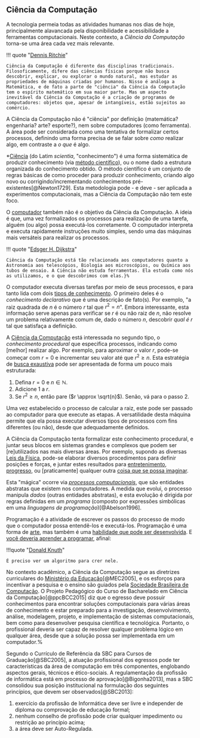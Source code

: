 ## Ciência da Computação

A tecnologia permeia todas as atividades humanas nos dias de hoje, principalmente alavancada pela disponibilidade e acessibilidade a ferramentas computacionais. Neste contexto, a *Ciência da Computação* torna-se uma área cada vez mais relevante.

!!! quote "[Dennis Ritchie](http://en.wikiquote.org/wiki/Dennis_Ritchie)"

    Ciência da Computação é diferente das disciplinas tradicionais. Filosoficamente, difere das ciências físicas porque não busca descobrir, explicar, ou explorar o mundo natural, mas estudar as propriedades de máquinas criadas por humanos. Nisso é análoga a Matemática, e de fato a parte de "ciência" da Ciência da Computação tem o espírito matemático em sua maior parte. Mas um aspecto inevitável da Ciência da Computação é a criação de programas de computadores: objetos que, apesar de intangíveis, estão sujeitos ao comércio.

A Ciência da Computação não é "ciência" por definição (matemática? engenharia? arte? esporte?), nem sobre computadores (como ferramenta). A área pode ser considerada como uma tentativa de formalizar certos processos, definindo uma forma precisa de se falar sobre *como* realizar algo, em contraste a *o que* é algo.

*[Ciência](http://pt.wikipedia.org/wiki/Ci\%C3\%AAncia) (do Latim *scientia*, "conhecimento") é uma forma sistemática de produzir conhecimento (via [método científico](http://pt.wikipedia.org/wiki/M%C3%A9todo_cient%C3%ADfico)), ou o nome dado a estrutura organizada do conhecimento obtido. O método científico é um conjunto de regras básicas de como proceder para produzir conhecimento, criando algo novo ou corrigindo/incrementando conhecimentos pré-existentes[@Newton1729]. Esta metodologia pode - e deve - ser aplicada a experimentos computacionais, mas a Ciência da Computação não tem este foco.

O [computador](http://pt.wikipedia.org/wiki/Computador) também não é o objetivo da Ciência da Computação. A ideia é que, uma vez formalizados os processos para realização de uma tarefa, alguém (ou algo) possa executá-los corretamente. O computador interpreta e executa rapidamente instruções muito simples, sendo uma das máquinas mais versáteis para realizar os processos.

!!! quote "[Edsger H. Dijkstra](http://pt.wikipedia.org/wiki/Edsger_Dijkstra)"

    Ciência da Computação está tão relacionada aos computadores quanto a Astronomia aos telescópios, Biologia aos microscópios, ou Química aos tubos de ensaio. A Ciência não estuda ferramentas. Ela estuda como nós as utilizamos, e o que descobrimos com elas.}%

O computador executa diversas tarefas por meio de seus processos, e para tanto lida com dois [tipos de conhecimento](http://pt.wikipedia.org/wiki/Conhecimento#Tipos_de_conhecimento). O primeiro deles é o *conhecimento declarativo* que é uma descrição de fato(s). Por exemplo, "a raiz quadrada de $n$ é o número $r$ tal que $r^2 = n$". Embora interessante, esta informação serve apenas para verificar se $r$ é ou não raiz de $n$, não resolve um problema relativamente comum de, dado o número $n$, descobrir *qual é $r$* tal que satisfaça a definição.

A [Ciência da Computação](http://pt.wikipedia.org/wiki/Ci\%C3\%AAncia_da_computa\%C3\%A7\%C3\%A3o) está interessada no segundo tipo, o *conhecimento procedural* que especifica processos, indicando como [melhor] realizar algo. Por exemplo, para aproximar o valor $r$, pode-se começar com $r = 0$ e incrementar seu valor até que $r^2 \geq n$. Esta estratégia de [busca exaustiva](http://pt.wikipedia.org/wiki/For%C3%A7a_bruta) pode ser apresentada de forma um pouco mais estruturada:

1. Defina $r = 0$ e $n \in \mathbb{N}$.
1. Adicione 1 a $r$.
1. Se $r^2 \geq n$, então pare ($r \approx \sqrt{n}$). Senão, vá para o passo 2.

Uma vez estabelecido o processo de calcular a raiz, este pode ser passado ao computador para que execute as etapas. A versatilidade desta máquina permite que ela possa executar diversos tipos de processos com fins diferentes (ou não), desde que adequadamente definidos.

A Ciência da Computação tenta formalizar este conhecimento procedural, e juntar seus blocos em sistemas grandes e complexos que podem ser [re]utilizados nas mais diversas áreas. Por exemplo, supondo as diversas [Leis da Física](http://pt.wikipedia.org/wiki/Leis_de_Newton), pode-se elaborar diversos procedimentos para definir posições e forças, e juntar estes resultados para [entretenimento](https://gabrielecirulli.github.io/2048/), [progresso](http://pt.wikipedia.org/wiki/Ve%C3%ADculo_aut%C3%B4nomo), ou [praticamente] qualquer outra [coisa que se possa imaginar](http://pt.wikipedia.org/wiki/Rosetta).

Esta "mágica" ocorre via *[processos computacionais](http://pt.wikipedia.org/wiki/Thread_%28ci%C3%AAncia_da_computa%C3%A7%C3%A3o%29)*, que são entidades abstratas que existem nos computadores. A medida que evolui, o processo manipula *dados* (outras entidades abstratas), e esta evolução é dirigida por regras definidas em um *programa* (composto por expressões simbólicas em uma *linguagens de programação*)[@Abelson1996].

Programação é a atividade de escrever os passos do processo de modo que o computador possa entendê-los e executá-los. Programação é uma forma de [arte](http://www.paulgraham.com/knuth.html), mas também é uma [habilidade que pode ser desenvolvida](http://pihisall.wordpress.com/2007/03/15/aprenda-a-programar-em-dez-anos/). E [você deveria aprender a programar](http://www.youtube.com/watch?v=xfBWk4nw440), afinal:

!!!quote "[Donald Knuth](http://pt.wikipedia.org/wiki/Donald_Knuth])"

    É preciso ver um algoritmo para crer nele.

No contexto acadêmico, a Ciência da Computação segue as diretrizes curriculares do [Ministério da Educação](http://portal.mec.gov.br/)[@MEC2005], e os esforços para incentivar a pesquisa e o ensino são guiados pela [Sociedade Brasileira de Computação](http://www.sbc.org.br).  O Projeto Pedagógico do Curso de Bacharelado em Ciência da Computação[@ppcBCC2015] diz que o egresso deve possuir conhecimentos para encontrar soluções computacionais para várias áreas de conhecimento e estar preparado para a investigação, desenvolvimento, análise, modelagem, projeto, e implementação de sistemas computacionais, bem como para desenvolver pesquisa científica e tecnológica. Portanto, o profissional deveria ser capaz de resolver qualquer problema lógico em qualquer área, desde que a solução possa ser implementada em um computador.%

Segundo o Currículo de Referência da SBC para Cursos de Graduação[@SBC2005], a atuação profissional dos egressos pode ter características da área de computação em três componentes, englobando aspectos gerais, técnicos e ético-sociais. A regulamentação da profissão de informática está em processo de aprovação[@Bigonha2013], mas a SBC consolidou sua posição institucional na formulação dos seguintes princípios, que devem ser observados[@SBC2013]:

1. exercício da profissão de Informática deve ser livre e independer de diploma ou comprovação de educação formal;
1. nenhum conselho de profissão pode criar qualquer impedimento ou restrição ao princípio acima;
1. a área deve ser Auto-Regulada.
